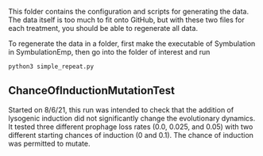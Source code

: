 This folder contains the configuration and scripts for generating the data. The data itself is too much to fit onto GitHub, but with these two files for each treatment, you should be able to regenerate all data.

To regenerate the data in a folder, first make the executable of Symbulation in SymbulationEmp, then go into the folder of interest and run
```
python3 simple_repeat.py
```

## ChanceOfInductionMutationTest
Started on 8/6/21, this run was intended to check that the addition of lysogenic induction did not significantly change the evolutionary dynamics. It tested three different prophage loss rates (0.0, 0.025, and 0.05) with two different starting chances of induction (0 and 0.1). The chance of induction was permitted to mutate.